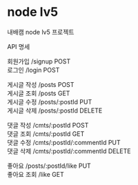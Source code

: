 # node lv5

내배캠 node lv5 프로젝트

API 명세

회원가입 /signup POST  
로그인 /login POST  

게시글 작성 /posts  POST  
게시글 조회 /posts  GET  
게시글 수정 /posts/:postId  PUT  
게시글 삭제 /posts/:postId  DELETE  

댓글 작성 /cmts/:postId  POST  
댓글 조회 /cmts/:postId  GET  
댓글 수정 /cmts/:postId/:commentId  PUT  
댓글 삭제 /cmts/:postId/:commentId  DELETE  

좋아요      /posts/:postId/like  PUT  
좋아요 조회 /like  GET  



